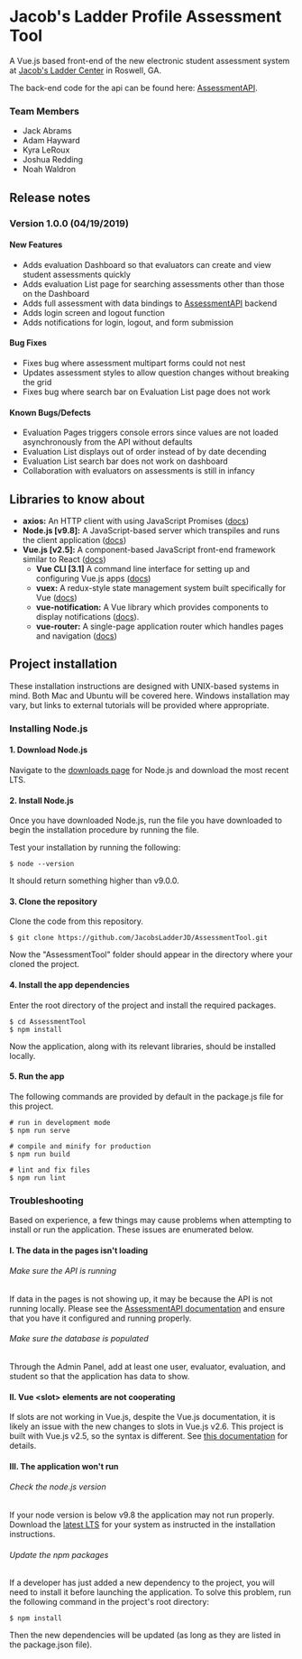 # Jacob's Ladder Profile Assessment Tool
A Vue.js based front-end of the new electronic student assessment system at [Jacob's Ladder Center](https://www.jacobsladdercenter.com/) in Roswell, GA.

The back-end code for the api can be found here: [AssessmentAPI](https://github.com/JacobsLadderJD/AssessmentAPI).
### Team Members
- Jack Abrams
- Adam Hayward
- Kyra LeRoux
- Joshua Redding
- Noah Waldron

## Release notes
### Version 1.0.0 (04/19/2019)
#### New Features
- Adds evaluation Dashboard so that evaluators can create and view student assessments quickly
- Adds evaluation List page for searching assessments other than those on the Dashboard
- Adds full assessment with data bindings to [AssessmentAPI](https://github.com/JacobsLadderJD/AssessmentAPI) backend
- Adds login screen and logout function
- Adds notifications for login, logout, and form submission

#### Bug Fixes
- Fixes bug where assessment multipart forms could not nest
- Updates assessment styles to allow question changes without breaking the grid
- Fixes bug where search bar on Evaluation List page does not work

#### Known Bugs/Defects
- Evaluation Pages triggers console errors since values are not loaded asynchronously from the API without defaults
- Evaluation List displays out of order instead of by date decending
- Evaluation List search bar does not work on dashboard
- Collaboration with evaluators on assessments is still in infancy

## Libraries to know about
- **axios:** An HTTP client with using JavaScript Promises ([docs](https://github.com/axios/axios))
- **Node.js [v9.8]:** A JavaScript-based server which transpiles and runs the client application ([docs](https://nodejs.org/en/))
- **Vue.js [v2.5]:** A component-based JavaScript front-end framework similar to React ([docs](https://vuejs.org/v2/guide/))
  - **Vue CLI [3.1]** A command line interface for setting up and configuring Vue.js apps ([docs](https://cli.vuejs.org/guide/))
  - **vuex:** A redux-style state management system built specifically for Vue ([docs](https://vuex.vuejs.org/))
  - **vue-notification:** A Vue library which provides components to display notifications ([docs](https://github.com/euvl/vue-notification/)).
  - **vue-router:** A single-page application router which handles pages and navigation ([docs](https://router.vuejs.org/))

## Project installation
These installation instructions are designed with UNIX-based systems in mind. Both Mac and Ubuntu will be covered here. Windows installation may vary, but links to external tutorials will be provided where appropriate.

### Installing Node.js
#### 1. Download Node.js
Navigate to the [downloads page](https://nodejs.org/en/download/) for Node.js and download the most recent LTS.
#### 2. Install Node.js
Once you have downloaded Node.js, run the file you have downloaded to begin the installation procedure by running the file.

Test your installation by running the following:
```shell
$ node --version
```
It should return something higher than v9.0.0.
#### 3. Clone the repository
Clone the code from this repository.
```shell
$ git clone https://github.com/JacobsLadderJD/AssessmentTool.git
```
Now the "AssessmentTool" folder should appear in the directory where your cloned the project.
#### 4. Install the app dependencies
Enter the root directory of the project and install the required packages.
```shell
$ cd AssessmentTool
$ npm install
```
Now the application, along with its relevant libraries, should be installed locally.

#### 5. Run the app
The following commands are provided by default in the package.js file for this project.
```shell
# run in development mode
$ npm run serve

# compile and minify for production
$ npm run build

# lint and fix files
$ npm run lint
```
### Troubleshooting
Based on experience, a few things may cause problems when attempting to install or run the application. These issues are enumerated below.
#### I. The data in the pages isn't loading
###### Make sure the API is running
If data in the pages is not showing up, it may be because the API is not running locally. Please see the [AssessmentAPI documentation](https://github.com/JacobsLadderJD/AssessmentAPI) and ensure that you have it configured and running properly.
###### Make sure the database is populated
Through the Admin Panel, add at least one user, evaluator, evaluation, and student so that the application has data to show.

#### II. Vue <slot\> elements are not cooperating
If slots are not working in Vue.js, despite the Vue.js documentation, it is likely an issue with the new changes to slots in Vue.js v2.6. This project is built with Vue.js v2.5, so the syntax is different. See [this documentation](https://vuejs.org/v2/guide/components-slots.html#Deprecated-Syntax) for details.

#### III. The application won't run
###### Check the node.js version
If your node version is below v9.8 the application may not run properly. Download the [latest LTS](https://nodejs.org/en/download/) for your system as instructed in the installation instructions.
###### Update the npm packages
If a developer has just added a new dependency to the project, you will need to install it before launching the application. To solve this problem, run the following command in the project's root directory:
```shell
$ npm install
```
Then the new dependencies will be updated (as long as they are listed in the package.json file).
